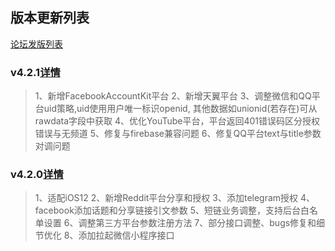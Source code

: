 ## 版本更新列表

[论坛发版列表](http://bbs.mob.com/forum.php?mod=forumdisplay&fid=2&filter=typeid&typeid=36)

### v4.2.1[详情](http://bbs.mob.com/thread-25962-1-1.html)
>1、新增FacebookAccountKit平台
>2、新增天翼平台
>3、调整微信和QQ平台uid策略,uid使用用户唯一标识openid, 其他数据如unionid(若存在)可从rawdata字段中获取
>4、优化YouTube平台，平台返回401错误码区分授权错误与无频道
>5、修复与firebase兼容问题
>6、修复QQ平台text与title参数对调问题


### v4.2.0[详情](http://bbs.mob.com/thread-25854-1-1.html)
>1、适配iOS12
>2、新增Reddit平台分享和授权
>3、添加telegram授权
>4、facebook添加话题和分享链接引文参数
>5、短链业务调整，支持后台白名单设置
>6、调整第三方平台参数注册方法
>7、部分接口调整、bugs修复和细节优化
>8、添加拉起微信小程序接口


